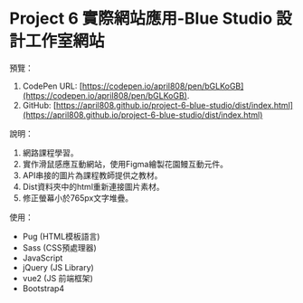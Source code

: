 # Project 6 實際網站應用-Blue Studio 設計工作室網站

預覽：

1. CodePen URL: [https://codepen.io/april808/pen/bGLKoGB](https://codepen.io/april808/pen/bGLKoGB).
1. GitHub: [https://april808.github.io/project-6-blue-studio/dist/index.html](https://april808.github.io/project-6-blue-studio/dist/index.html)

說明：

1. 網路課程學習。
1. 實作滑鼠感應互動網站，使用Figma繪製花園鰻互動元件。
1. API串接的圖片為課程教師提供之教材。
2. Dist資料夾中的html重新連接圖片素材。
3. 修正螢幕小於765px文字堆疊。

使用：

- Pug (HTML模板語言)
- Sass (CSS預處理器)
- JavaScript
- jQuery (JS Library)
- vue2 (JS 前端框架)
- Bootstrap4